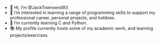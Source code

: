 - 👋 Hi, I’m @JackTownsend93
- 👀 I’m interested in learning a range of programming skills to support my professional career, personal projects, and hobbies.
- 🌱 I’m currently learning C and Python.
- 📚 My profile currently hosts some of my academic work, and learning projects/exercises.
